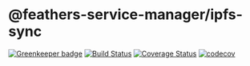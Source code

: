 # @feathers-service-manager/ipfs-sync

[![Greenkeeper badge](https://badges.greenkeeper.io/lukeburpee/feathers-service-manager.svg)](https://greenkeeper.io/)
[![Build Status](https://travis-ci.org/lukeburpee/feathers-service-manager.png?branch=master)](https://travis-ci.org/lukeburpee/feathers-service-manager)
[![Coverage Status](https://coveralls.io/repos/github/lukeburpee/feathers-service-manager/badge.svg?branch=master)](https://coveralls.io/github/lukeburpee/feathers-service-manager?branch=master)
[![codecov](https://codecov.io/gh/lukeburpee/feathers-service-manager/branch/master/graph/badge.svg)](https://codecov.io/gh/lukeburpee/feathers-service-manager)